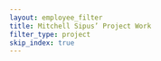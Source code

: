 ```yaml
---
layout: employee_filter
title: Mitchell Sipus’ Project Work
filter_type: project
skip_index: true
---
```


